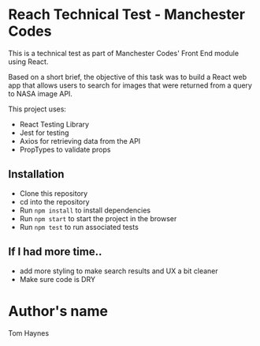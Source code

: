# Reach Technical Test - Manchester Codes

This is a technical test as part of Manchester Codes' Front End module using React. 

Based on a short brief, the objective of this task was to build a React web app that allows users to search for images that were returned from a query to NASA image API.

This project uses:

- React Testing Library
- Jest for testing
- Axios for retrieving data from the API
- PropTypes to validate props


## Installation

- Clone this repository
- cd into the repository
- Run `npm install` to install dependencies
- Run `npm start` to start the project in the browser
- Run `npm test` to run associated tests

## If I had more time..

- add more styling to make search results and UX a bit cleaner
- Make sure code is DRY

# Author's name

Tom Haynes
